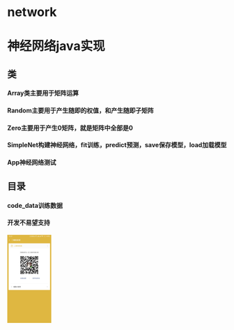 # network

# 神经网络java实现

## 类
#### Array类主要用于矩阵运算
#### Random主要用于产生随即的权值，和产生随即子矩阵
#### Zero主要用于产生0矩阵，就是矩阵中全部是0
#### SimpleNet构建神经网络，fit训练，predict预测，save保存模型，load加载模型
#### App神经网络测试

## 目录
#### code_data训练数据

#### 开发不易望支持
<img src="https://raw.githubusercontent.com/wangffei/network/master/imgs/qrcode.png" style="width:20%;" />

